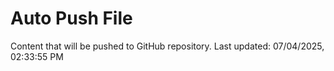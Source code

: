 # Auto Push File

Content that will be pushed to GitHub repository.
Last updated: 07/04/2025, 02:33:55 PM